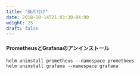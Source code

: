 ```yaml
---
title: "後片付け"
date: 2018-10-14T21:03:30-04:00
weight: 25
draft: false
---
```


<!--
#### Uninstall Prometheus and Grafana
-->
#### PrometheusとGrafanaのアンインストール
```
helm uninstall prometheus --namespace prometheus
helm uninstall grafana --namespace grafana
```
